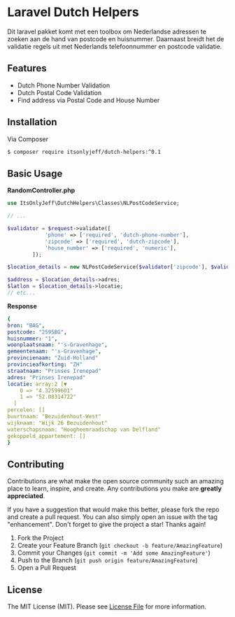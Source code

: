 # Laravel Dutch Helpers

Dit laravel pakket komt met een toolbox om Nederlandse adressen te zoeken aan de hand van postcode en huisnummer. Daarnaast breidt het de validatie regels uit met Nederlands telefoonnummer en postcode validatie.

## Features
- Dutch Phone Number Validation
- Dutch Postal Code Validation
- Find address via Postal Code and House Number

## Installation

Via Composer

```bash
$ composer require itsonlyjeff/dutch-helpers:^0.1
```

## Basic Usage

**RandomController.php**
```php
use ItsOnlyJeff\DutchHelpers\Classes\NLPostCodeService;

// ...

$validator = $request->validate([
            'phone' => ['required', 'dutch-phone-number'],
            'zipcode' => ['required', 'dutch-zipcode'],
            'house_number' => ['required', 'numeric'],
        ]);

$location_details = new NLPostCodeService($validator['zipcode'], $validator['house_number']);

$address = $location_details->adres;
$latlon = $location_details->locatie;
// etc...
```
**Response**
``` yaml
{
bron: "BAG",
postcode: "2595BG",
huisnummer: "1",
woonplaatsnaam: "'s-Gravenhage",
gemeentenaam: "'s-Gravenhage",
provincienaam: "Zuid-Holland"
provincieafkorting: "ZH"
straatnaam: "Prinses Irenepad"
adres: "Prinses Irenepad"
locatie: array:2 [▼
    0 => "4.32599601"
    1 => "52.08314722"
  ]
percelen: []
buurtnaam: "Bezuidenhout-West"
wijknaam: "Wijk 26 Bezuidenhout"
waterschapsnaam: "Hoogheemraadschap van Delfland"
gekoppeld_appartement: []
}
```

## Contributing
Contributions are what make the open source community such an amazing place to learn, inspire, and create. Any contributions you make are **greatly appreciated**.

If you have a suggestion that would make this better, please fork the repo and create a pull request. You can also simply open an issue with the tag "enhancement".
Don't forget to give the project a star! Thanks again!

1. Fork the Project
2. Create your Feature Branch (`git checkout -b feature/AmazingFeature`)
3. Commit your Changes (`git commit -m 'Add some AmazingFeature'`)
4. Push to the Branch (`git push origin feature/AmazingFeature`)
5. Open a Pull Request

## License
The MIT License (MIT). Please see [License File](LICENSE.md) for more information.

